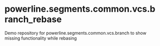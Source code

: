# powerline.segments.common.vcs.branch_rebase
Demo repository for powerline.segments.common.vcs.branch to show missing functionality while rebasing  
